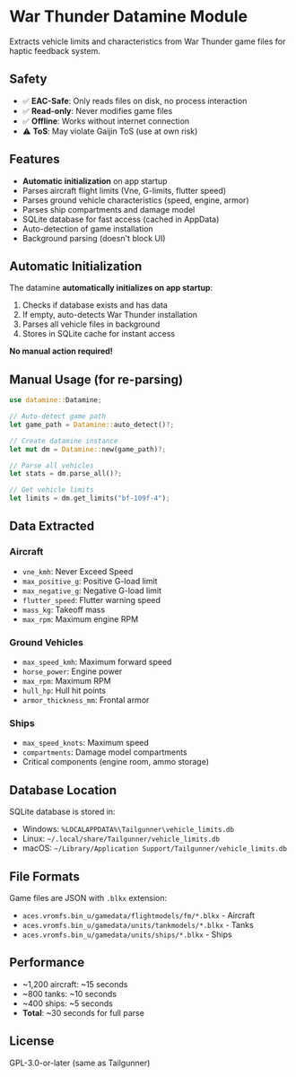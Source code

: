 # War Thunder Datamine Module

Extracts vehicle limits and characteristics from War Thunder game files for haptic feedback system.

## Safety

- ✅ **EAC-Safe**: Only reads files on disk, no process interaction
- ✅ **Read-only**: Never modifies game files
- ✅ **Offline**: Works without internet connection
- ⚠️ **ToS**: May violate Gaijin ToS (use at own risk)

## Features

- **Automatic initialization** on app startup
- Parses aircraft flight limits (Vne, G-limits, flutter speed)
- Parses ground vehicle characteristics (speed, engine, armor)
- Parses ship compartments and damage model
- SQLite database for fast access (cached in AppData)
- Auto-detection of game installation
- Background parsing (doesn't block UI)

## Automatic Initialization

The datamine **automatically initializes on app startup**:
1. Checks if database exists and has data
2. If empty, auto-detects War Thunder installation
3. Parses all vehicle files in background
4. Stores in SQLite cache for instant access

**No manual action required!**

## Manual Usage (for re-parsing)

```rust
use datamine::Datamine;

// Auto-detect game path
let game_path = Datamine::auto_detect()?;

// Create datamine instance
let mut dm = Datamine::new(game_path)?;

// Parse all vehicles
let stats = dm.parse_all()?;

// Get vehicle limits
let limits = dm.get_limits("bf-109f-4");
```

## Data Extracted

### Aircraft
- `vne_kmh`: Never Exceed Speed
- `max_positive_g`: Positive G-load limit
- `max_negative_g`: Negative G-load limit
- `flutter_speed`: Flutter warning speed
- `mass_kg`: Takeoff mass
- `max_rpm`: Maximum engine RPM

### Ground Vehicles
- `max_speed_kmh`: Maximum forward speed
- `horse_power`: Engine power
- `max_rpm`: Maximum RPM
- `hull_hp`: Hull hit points
- `armor_thickness_mm`: Frontal armor

### Ships
- `max_speed_knots`: Maximum speed
- `compartments`: Damage model compartments
- Critical components (engine room, ammo storage)

## Database Location

SQLite database is stored in:
- Windows: `%LOCALAPPDATA%\Tailgunner\vehicle_limits.db`
- Linux: `~/.local/share/Tailgunner/vehicle_limits.db`
- macOS: `~/Library/Application Support/Tailgunner/vehicle_limits.db`

## File Formats

Game files are JSON with `.blkx` extension:
- `aces.vromfs.bin_u/gamedata/flightmodels/fm/*.blkx` - Aircraft
- `aces.vromfs.bin_u/gamedata/units/tankmodels/*.blkx` - Tanks
- `aces.vromfs.bin_u/gamedata/units/ships/*.blkx` - Ships

## Performance

- ~1,200 aircraft: ~15 seconds
- ~800 tanks: ~10 seconds
- ~400 ships: ~5 seconds
- **Total**: ~30 seconds for full parse

## License

GPL-3.0-or-later (same as Tailgunner)

